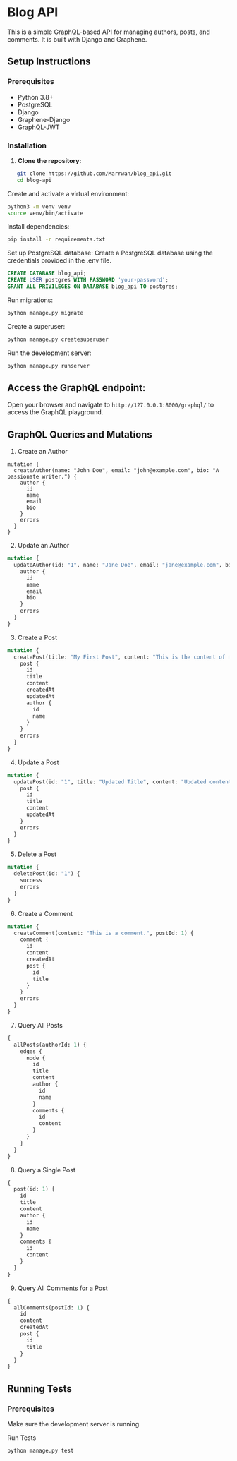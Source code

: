 # Blog API

This is a simple GraphQL-based API for managing authors, posts, and comments. It is built with Django and Graphene.

## Setup Instructions

### Prerequisites

- Python 3.8+
- PostgreSQL
- Django
- Graphene-Django
- GraphQL-JWT

### Installation

1. **Clone the repository:**

```bash
   git clone https://github.com/Marrwan/blog_api.git
   cd blog-api
```
Create and activate a virtual environment:

```bash
python3 -m venv venv
source venv/bin/activate
```

Install dependencies:
```bash
pip install -r requirements.txt
```
Set up PostgreSQL database:
Create a PostgreSQL database using the credentials provided in the .env file.
```sql
CREATE DATABASE blog_api;
CREATE USER postgres WITH PASSWORD 'your-password';
GRANT ALL PRIVILEGES ON DATABASE blog_api TO postgres;
```

Run migrations:
```bash
python manage.py migrate
```
Create a superuser:
```bash
python manage.py createsuperuser
```
Run the development server:
```bash
python manage.py runserver
```
## Access the GraphQL endpoint:

Open your browser and navigate to `http://127.0.0.1:8000/graphql/` to access the GraphQL playground.

## GraphQL Queries and Mutations
1. Create an Author
```shell
mutation {
  createAuthor(name: "John Doe", email: "john@example.com", bio: "A passionate writer.") {
    author {
      id
      name
      email
      bio
    }
    errors
  }
}
```
2. Update an Author
```graphql
mutation {
  updateAuthor(id: "1", name: "Jane Doe", email: "jane@example.com", bio: "An updated bio.") {
    author {
      id
      name
      email
      bio
    }
    errors
  }
}
```
3. Create a Post
```graphql
mutation {
  createPost(title: "My First Post", content: "This is the content of my first post.", authorId: 1) {
    post {
      id
      title
      content
      createdAt
      updatedAt
      author {
        id
        name
      }
    }
    errors
  }
}
```
4. Update a Post
```graphql
mutation {
  updatePost(id: "1", title: "Updated Title", content: "Updated content.") {
    post {
      id
      title
      content
      updatedAt
    }
    errors
  }
}
```
5. Delete a Post
```graphql
mutation {
  deletePost(id: "1") {
    success
    errors
  }
}
```
6. Create a Comment
```graphql
mutation {
  createComment(content: "This is a comment.", postId: 1) {
    comment {
      id
      content
      createdAt
      post {
        id
        title
      }
    }
    errors
  }
}
```
7. Query All Posts
```graphql
{
  allPosts(authorId: 1) {
    edges {
      node {
        id
        title
        content
        author {
          id
          name
        }
        comments {
          id
          content
        }
      }
    }
  }
}
```
8. Query a Single Post
```graphql
{
  post(id: 1) {
    id
    title
    content
    author {
      id
      name
    }
    comments {
      id
      content
    }
  }
}
```
9. Query All Comments for a Post
```graphql
{
  allComments(postId: 1) {
    id
    content
    createdAt
    post {
      id
      title
    }
  }
}
```
## Running Tests
### Prerequisites
Make sure the development server is running.

Run Tests
```bash
python manage.py test
```